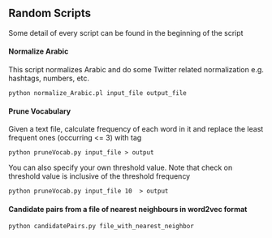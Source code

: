 ## Random Scripts

Some detail of every script can be found in the beginning of the script


#### Normalize Arabic
This script normalizes Arabic and do some Twitter related normalization e.g. hashtags, numbers, etc.
```
python normalize_Arabic.pl input_file output_file
```

#### Prune Vocabulary
Given a text file, calculate frequency of each word in it and replace the least frequent ones (occurring <= 3) with tag <unk>
```
python pruneVocab.py input_file > output
```
You can also specify your own threshold value. Note that check on threshold value is inclusive of the threshold frequency
```
python pruneVocab.py input_file 10  > output
```

#### Candidate pairs from a file of nearest neighbours in word2vec format
```
python candidatePairs.py file_with_nearest_neighbor
```
